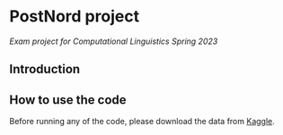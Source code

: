 # PostNord project
_Exam project for Computational Linguistics Spring 2023_

## Introduction



## How to use the code
Before running any of the code, please download the data from [Kaggle](https://www.kaggle.com/datasets/nicklasstiborgm/reviews-of-postnords-trustpilot-page).
